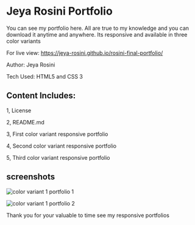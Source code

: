 # Jeya Rosini Portfolio
You can see my portfolio here. All are true to my knowledge and you can download it anytime and anywhere. Its responsive and available in three color variants

For live view: https://jeya-rosini.github.io/rosini-final-portfolio/

Author: Jeya Rosini

Tech Used: HTML5 and CSS 3

## Content Includes:
 1, License

 2, README.md

 3, First  color variant responsive portfolio

 4, Second color variant responsive portfolio

 5, Third color variant responsive portfolio

 ## screenshots
![color variant 1 portfolio 1](https://github.com/Jeya-rosini/rosini-final-portfolio/assets/143939511/cf85738a-6819-490b-aca2-4247f713a435)

![color variant 1 portfolio 2](https://github.com/Jeya-rosini/rosini-final-portfolio/assets/143939511/cff69f84-1129-4cbe-8d6e-ddacc9c69b37)



 Thank you for your valuable to time see my responsive portfolios
